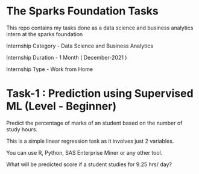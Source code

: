 # The Sparks Foundation Tasks
This repo contains my tasks done as a data science and business analytics intern at the sparks foundation

Internship Category - Data Science and Business Analytics

Internship Duration - 1 Month ( December-2021 )

Internship Type - Work from Home

# Task-1 : Prediction using Supervised ML (Level - Beginner)

Predict the percentage of marks of an student based on the number of study hours.

This is a simple linear regression task as it involves just 2 variables.

You can use R, Python, SAS Enterprise Miner or any other tool.

What will be predicted score if a student studies for 9.25 hrs/ day?
